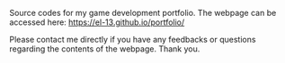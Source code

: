 Source codes for my game development portfolio. The webpage can be accessed here: https://el-13.github.io/portfolio/

Please contact me directly if you have any feedbacks or questions regarding the contents of the webpage. Thank you.
